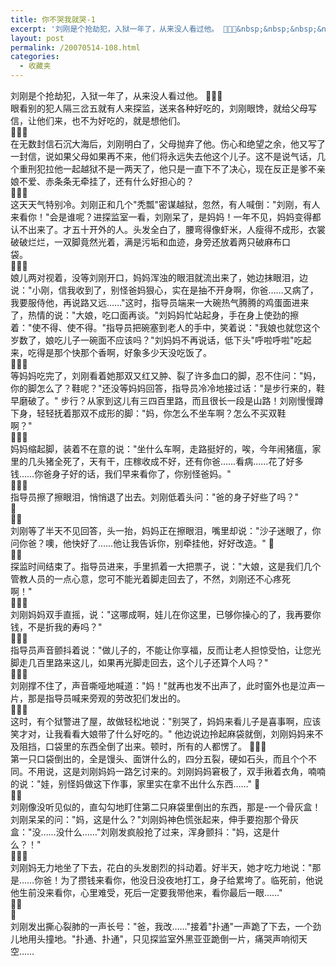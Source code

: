 ```yaml
---
title: 你不哭我就哭-1
excerpt: '刘刚是个抢劫犯，入狱一年了，从来没人看过他。 &nbsp;&nbsp;&nbsp;&nbsp;&nbsp;&nbsp;&nbsp;&nbsp;&nbsp;&nbsp;&nbsp;&nbsp; <br />眼看别的犯人隔三岔五就有人来探监，送来各种好吃的，刘刚眼馋，就给父母写信，让他们来，也不为好吃的，就是想他们。&nbsp;&nbsp;&nbsp;&nbsp;'
layout: post
permalink: /20070514-108.html
categories:
  - 收藏夹
---
```

刘刚是个抢劫犯，入狱一年了，从来没人看过他。 &nbsp;&nbsp;&nbsp;&nbsp;&nbsp;&nbsp;&nbsp;&nbsp;&nbsp;&nbsp;&nbsp;&nbsp;   
眼看别的犯人隔三岔五就有人来探监，送来各种好吃的，刘刚眼馋，就给父母写信，让他们来，也不为好吃的，就是想他们。&nbsp;&nbsp;&nbsp;&nbsp;&nbsp;&nbsp;&nbsp;&nbsp;&nbsp;&nbsp;&nbsp;&nbsp;   
&nbsp;&nbsp;&nbsp;&nbsp;&nbsp;&nbsp;&nbsp;&nbsp;&nbsp;&nbsp;&nbsp;&nbsp;   
在无数封信石沉大海后，刘刚明白了，父母抛弃了他。伤心和绝望之余，他又写了一封信，说如果父母如果再不来，他们将永远失去他这个儿子。这不是说气话，几个重刑犯拉他一起越狱不是一两天了，他只是一直下不了决心，现在反正是爹不亲娘不爱、赤条条无牵挂了，还有什么好担心的？&nbsp;&nbsp;&nbsp;&nbsp;&nbsp;&nbsp;&nbsp;&nbsp;&nbsp;&nbsp;&nbsp;&nbsp;   
&nbsp;&nbsp;&nbsp;&nbsp;&nbsp;&nbsp;&nbsp;&nbsp;&nbsp;&nbsp;&nbsp;&nbsp;   
这天天气特别冷。刘刚正和几个"秃瓢"密谋越狱，忽然，有人喊倒："刘刚，有人来看你！"会是谁呢？进探监室一看，刘刚呆了，是妈妈！一年不见，妈妈变得都认不出来了。才五十开外的人。头发全白了，腰弯得像虾米，人瘦得不成形，衣裳破破烂烂，一双脚竟然光着，满是污垢和血迹，身旁还放着两只破麻布口袋。&nbsp;&nbsp;&nbsp;&nbsp;&nbsp;&nbsp;&nbsp;&nbsp;&nbsp;&nbsp;&nbsp;&nbsp;   
&nbsp;&nbsp;&nbsp;&nbsp;&nbsp;&nbsp;&nbsp;&nbsp;&nbsp;&nbsp;&nbsp;&nbsp;   
娘儿两对视着，没等刘刚开口，妈妈浑浊的眼泪就流出来了，她边抹眼泪，边说："小刚，信我收到了，别怪爸妈狠心，实在是抽不开身啊，你爸&hellip;&hellip;又病了，我要服侍他，再说路又远&hellip;&hellip;"这时，指导员端来一大碗热气腾腾的鸡蛋面进来了，热情的说："大娘，吃口面再谈。"刘妈妈忙站起身，手在身上使劲的擦着："使不得、使不得。"指导员把碗塞到老人的手中，笑着说："我娘也就您这个岁数了，娘吃儿子一碗面不应该吗？"刘妈妈不再说话，低下头"呼啦呼啦"吃起来，吃得是那个快那个香啊，好象多少天没吃饭了。&nbsp;&nbsp;&nbsp;&nbsp;&nbsp;&nbsp;&nbsp;&nbsp;&nbsp;&nbsp;&nbsp;&nbsp;   
&nbsp;&nbsp;&nbsp;&nbsp;&nbsp;&nbsp;&nbsp;&nbsp;&nbsp;&nbsp;&nbsp;&nbsp;   
等妈妈吃完了，刘刚看着她那双又红又肿、裂了许多血口的脚，忍不住问："妈，你的脚怎么了？鞋呢？"还没等妈妈回答，指导员冷冷地接过话："是步行来的，鞋早磨破了。" 步行？从家到这儿有三四百里路，而且很长一段是山路！刘刚慢慢蹲下身，轻轻抚着那双不成形的脚："妈，你怎么不坐车啊？怎么不买双鞋啊？"&nbsp;&nbsp;&nbsp;&nbsp;&nbsp;&nbsp;&nbsp;&nbsp;&nbsp;&nbsp;&nbsp;&nbsp;   
&nbsp;&nbsp;&nbsp;&nbsp;&nbsp;&nbsp;&nbsp;&nbsp;&nbsp;&nbsp;&nbsp;&nbsp;   
妈妈缩起脚，装着不在意的说："坐什么车啊，走路挺好的，唉，今年闹猪瘟，家里的几头猪全死了，天有干，庄稼收成不好，还有你爸&hellip;&hellip;看病&hellip;&hellip;花了好多钱&hellip;&hellip;你爸身子好的话，我们早来看你了，你别怪爸妈。"&nbsp;&nbsp;&nbsp;&nbsp;&nbsp;&nbsp;&nbsp;&nbsp;&nbsp;&nbsp;&nbsp;&nbsp;   
&nbsp;&nbsp;&nbsp;&nbsp;&nbsp;&nbsp;&nbsp;&nbsp;&nbsp;&nbsp;&nbsp;&nbsp;   
指导员擦了擦眼泪，悄悄退了出去。刘刚低着头问："爸的身子好些了吗？" &nbsp;&nbsp;&nbsp;&nbsp;&nbsp;&nbsp;&nbsp;&nbsp;&nbsp;&nbsp;&nbsp;&nbsp;   
&nbsp;&nbsp;&nbsp;&nbsp;&nbsp;&nbsp;&nbsp;&nbsp;&nbsp;&nbsp;&nbsp;&nbsp;   
刘刚等了半天不见回答，头一抬，妈妈正在擦眼泪，嘴里却说："沙子迷眼了，你问你爸？噢，他快好了&hellip;&hellip;他让我告诉你，别牵挂他，好好改造。" &nbsp;&nbsp;&nbsp;&nbsp;&nbsp;&nbsp;&nbsp;&nbsp;&nbsp;&nbsp;&nbsp;&nbsp;   
&nbsp;&nbsp;&nbsp;&nbsp;&nbsp;&nbsp;&nbsp;&nbsp;&nbsp;&nbsp;&nbsp;&nbsp;   
探监时间结束了。指导员进来，手里抓着一大把票子，说："大娘，这是我们几个管教人员的一点心意，您可不能光着脚走回去了，不然，刘刚还不心疼死啊！"&nbsp;&nbsp;&nbsp;&nbsp;&nbsp;&nbsp;&nbsp;&nbsp;&nbsp;&nbsp;&nbsp;&nbsp;   
&nbsp;&nbsp;&nbsp;&nbsp;&nbsp;&nbsp;&nbsp;&nbsp;&nbsp;&nbsp;&nbsp;&nbsp;   
刘刚妈妈双手直摇，说："这哪成啊，娃儿在你这里，已够你操心的了，我再要你钱，不是折我的寿吗？"&nbsp;&nbsp;&nbsp;&nbsp;&nbsp;&nbsp;&nbsp;&nbsp;&nbsp;&nbsp;&nbsp;&nbsp;   
&nbsp;&nbsp;&nbsp;&nbsp;&nbsp;&nbsp;&nbsp;&nbsp;&nbsp;&nbsp;&nbsp;&nbsp;   
指导员声音颤抖着说："做儿子的，不能让你享福，反而让老人担惊受怕，让您光脚走几百里路来这儿，如果再光脚走回去，这个儿子还算个人吗？"&nbsp;&nbsp;&nbsp;&nbsp;&nbsp;&nbsp;&nbsp;&nbsp;&nbsp;&nbsp;&nbsp;&nbsp;   
&nbsp;&nbsp;&nbsp;&nbsp;&nbsp;&nbsp;&nbsp;&nbsp;&nbsp;&nbsp;&nbsp;&nbsp;   
刘刚撑不住了，声音嘶哑地喊道："妈！"就再也发不出声了，此时窗外也是泣声一片，那是指导员喊来旁观的劳改犯们发出的。&nbsp;&nbsp;&nbsp;&nbsp;&nbsp;&nbsp;&nbsp;&nbsp;&nbsp;&nbsp;&nbsp;&nbsp;   
&nbsp;&nbsp;&nbsp;&nbsp;&nbsp;&nbsp;&nbsp;&nbsp;&nbsp;&nbsp;&nbsp;&nbsp;   
这时，有个狱警进了屋，故做轻松地说："别哭了，妈妈来看儿子是喜事啊，应该笑才对，让我看看大娘带了什么好吃的。" 他边说边拎起麻袋就倒，刘刚妈妈来不及阻挡，口袋里的东西全倒了出来。顿时，所有的人都愣了。 &nbsp;&nbsp;&nbsp;&nbsp;&nbsp;&nbsp;&nbsp;&nbsp;&nbsp;&nbsp;&nbsp;&nbsp;   
第一只口袋倒出的，全是馒头、面饼什么的，四分五裂，硬如石头，而且个个不同。不用说，这是刘刚妈妈一路乞讨来的。刘刚妈妈窘极了，双手揪着衣角，喃喃的说："娃，别怪妈做这下作事，家里实在拿不出什么东西&hellip;&hellip;" &nbsp;&nbsp;&nbsp;&nbsp;&nbsp;&nbsp;&nbsp;&nbsp;&nbsp;&nbsp;&nbsp;&nbsp;   
&nbsp;&nbsp;&nbsp;&nbsp;&nbsp;&nbsp;&nbsp;&nbsp;&nbsp;&nbsp;&nbsp;&nbsp;   
刘刚像没听见似的，直勾勾地盯住第二只麻袋里倒出的东西，那是-一个骨灰盒！刘刚呆呆的问："妈，这是什么？"刘刚妈神色慌张起来，伸手要抱那个骨灰盒："没&hellip;&hellip;没什么&hellip;&hellip;"刘刚发疯般抢了过来，浑身颤抖："妈，这是什么？！"&nbsp;&nbsp;&nbsp;&nbsp;&nbsp;&nbsp;&nbsp;&nbsp;&nbsp;&nbsp;&nbsp;&nbsp;   
&nbsp;&nbsp;&nbsp;&nbsp;&nbsp;&nbsp;&nbsp;&nbsp;&nbsp;&nbsp;&nbsp;&nbsp;   
刘刚妈无力地坐了下去，花白的头发剧烈的抖动着。好半天，她才吃力地说："那是&hellip;&hellip;你爸！为了攒钱来看你，他没日没夜地打工，身子给累垮了。临死前，他说他生前没来看你，心里难受，死后一定要我带他来，看你最后一眼&hellip;&hellip;" &nbsp;&nbsp;&nbsp;&nbsp;&nbsp;&nbsp;&nbsp;&nbsp;&nbsp;&nbsp;&nbsp;&nbsp;   
&nbsp;&nbsp;&nbsp;&nbsp;&nbsp;&nbsp;&nbsp;&nbsp;&nbsp;&nbsp;&nbsp;&nbsp;   
刘刚发出撕心裂肺的一声长号："爸，我改&hellip;&hellip;"接着"扑通"一声跪了下去，一个劲儿地用头撞地。"扑通、扑通"，只见探监室外黑亚亚跪倒一片，痛哭声响彻天空&hellip;&hellip;&nbsp;&nbsp;&nbsp;&nbsp;&nbsp;